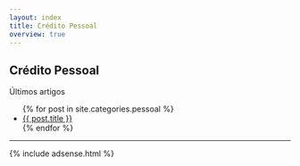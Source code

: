 ```yaml
---
layout: index
title: Crédito Pessoal
overview: true
---
```


## Crédito Pessoal

<span class="latest-article">Últimos artigos</span>

<ul class="index">
  {% for post in site.categories.pessoal %}
    <li><a href="{{ post.url }}">{{ post.title }}</a></li>
  {% endfor %}
</ul>

<hr/>

<div class="sponsor">
    {% include adsense.html %}
</div>
